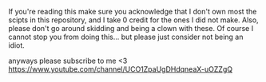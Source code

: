 If you're reading this make sure you acknowledge that I don't own most the scipts in this repository, and I take 0 credit for the ones I did not make. Also, 
please don't go around skidding and being a clown with these.
Of course I cannot stop you from doing this...
but please just consider not being an idiot.

anyways please subscribe to me <3 https://www.youtube.com/channel/UCO1ZpaUgDHdqneaX-uOZZgQ
